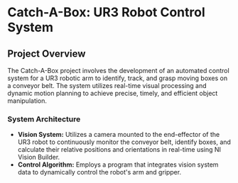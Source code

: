 # Catch-A-Box: UR3 Robot Control System

## Project Overview
The Catch-A-Box project involves the development of an automated control system for a UR3 robotic arm to identify, track, and grasp moving boxes on a conveyor belt. The system utilizes real-time visual processing and dynamic motion planning to achieve precise, timely, and efficient object manipulation.

### System Architecture
- **Vision System:** Utilizes a camera mounted to the end-effector of the UR3 robot to continuously monitor the conveyor belt, identify boxes, and calculate their relative positions and orientations in real-time using NI Vision Builder.
- **Control Algorithm:** Employs a program that integrates vision system data to dynamically control the robot's arm and gripper.
